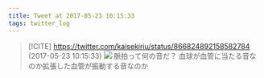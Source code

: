 ```yaml
---
title: Tweet at 2017-05-23 10:15:33
tags: twitter_log
---
```


> [!CITE] https://twitter.com/kaisekiriu/status/866824892158582784 (2017-05-23 10:15:33)
> ![](https://twitter.com/kaisekiriu/status/866824892158582784)
> 脈拍って何の音だ？
> 血球が血管に当たる音なのか拡張した血管が振動する音なのか
